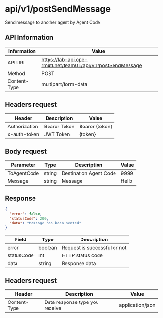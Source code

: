 # api/v1/postSendMessage

Send message to another agent by Agent Code

## API Information

| Information  | Value                                                       |
| ------------ | ----------------------------------------------------------- |
| API URL      | https://lab-api.cpe-rmutl.net/team01/api/v1/postSendMessage |
| Method       | POST                                                        |
| Content-Type | multipart/form-data                                         |

## Headers request

| Header        | Description  | Value          |
| ------------- | ------------ | -------------- |
| Authorization | Bearer Token | Bearer {token} |
| x-auth-token  | JWT Token    | {token}        |

## Body request

| Parameter   | Type   | Description            | Value |
| ----------- | ------ | ---------------------- | ----- |
| ToAgentCode | string | Destination Agent Code | 9999  |
| Message     | string | Message                | Hello |

## Response

```json
{
  "error": false,
  "statusCode": 200,
  "data": "Message has been sented"
}
```

| Field      | Type    | Description                  |
| ---------- | ------- | ---------------------------- |
| error      | boolean | Request is successful or not |
| statusCode | int     | HTTP status code             |
| data       | string  | Response data                |

## Headers request

| Header       | Description                    | Value            |
| ------------ | ------------------------------ | ---------------- |
| Content-Type | Data response type you receive | application/json |
